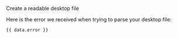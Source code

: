Create a readable desktop file

Here is the error we received when trying to parse your desktop file:
```
{{ data.error }}
```
